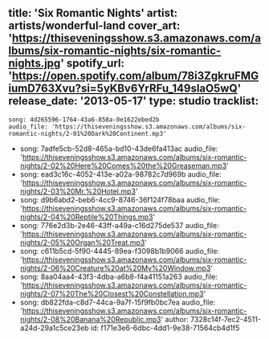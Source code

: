 title: 'Six Romantic Nights'
artist: artists/wonderful-land
cover_art: 'https://thiseveningsshow.s3.amazonaws.com/albums/six-romantic-nights/six-romantic-nights.jpg'
spotify_url: 'https://open.spotify.com/album/78i3ZgkruFMGiumD763Xvu?si=5yKBv6YrRFu_149slaO5wQ'
release_date: '2013-05-17'
type: studio
tracklist:
  -
    song: 4d265596-1764-43a6-858a-0e1622ebed2b
    audio_file: 'https://thiseveningsshow.s3.amazonaws.com/albums/six-romantic-nights/2-01%20Dark%20Continent.mp3'
  -
    song: 7adfe5cb-52d8-465a-bd10-43de6fa413ac
    audio_file: 'https://thiseveningsshow.s3.amazonaws.com/albums/six-romantic-nights/2-02%20Here%20Comes%20the%20Greaseman.mp3'
  -
    song: ead3c16c-4052-413e-a02a-98782c7d969b
    audio_file: 'https://thiseveningsshow.s3.amazonaws.com/albums/six-romantic-nights/2-03%20Mr.%20Hotel.mp3'
  -
    song: d9b6abd2-beb6-4cc9-8746-36f124f78baa
    audio_file: 'https://thiseveningsshow.s3.amazonaws.com/albums/six-romantic-nights/2-04%20Reptile%20Things.mp3'
  -
    song: 776e2d3b-2e46-43ff-a49a-c16d275de537
    audio_file: 'https://thiseveningsshow.s3.amazonaws.com/albums/six-romantic-nights/2-05%20Organ%20Treat.mp3'
  -
    song: c611b5cd-5f90-4445-89ea-f3098b1b9066
    audio_file: 'https://thiseveningsshow.s3.amazonaws.com/albums/six-romantic-nights/2-06%20Creature%20at%20My%20Window.mp3'
  -
    song: 8aa04aa4-43f3-4dba-a6b8-f4a41151a263
    audio_file: 'https://thiseveningsshow.s3.amazonaws.com/albums/six-romantic-nights/2-07%20The%20Closest%20Constellation.mp3'
  -
    song: db822fda-c8d7-44ca-9a7f-15f9fb0bc7ea
    audio_file: 'https://thiseveningsshow.s3.amazonaws.com/albums/six-romantic-nights/2-08%20Banana%20Republic.mp3'
author: 7328c14f-7ec2-4511-a24d-29a1c5ce23eb
id: f171e3e6-6dbc-4dd1-9e38-71564cb4d1f5
